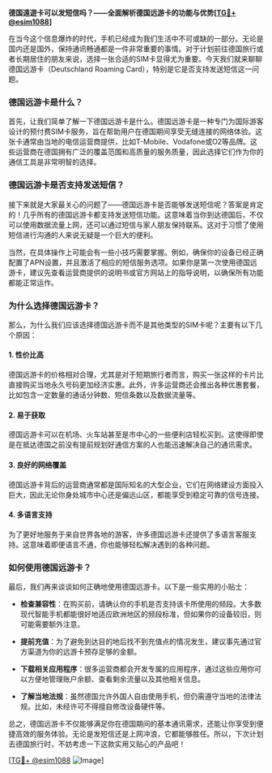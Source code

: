 **德国遠遊卡可以发短信吗？——全面解析德国远游卡的功能与优势[[TG💪+ @esim1088](https://t.me/s/esim1088)]**

在当今这个信息爆炸的时代，手机已经成为我们生活中不可或缺的一部分。无论是国内还是国外，保持通讯畅通都是一件非常重要的事情。对于计划前往德国旅行或者长期居住的朋友来说，选择一张合适的SIM卡显得尤为重要。今天我们就来聊聊德国远游卡（Deutschland Roaming Card），特别是它是否支持发送短信这一问题。

### 德国远游卡是什么？

首先，让我们简单了解一下德国远游卡是什么。德国远游卡是一种专门为国际游客设计的预付费SIM卡服务，旨在帮助用户在德国期间享受无缝连接的网络体验。这张卡通常由当地的电信运营商提供，比如T-Mobile、Vodafone或O2等品牌。这些运营商在德国拥有广泛的覆盖范围和高质量的服务质量，因此选择它们作为你的通信工具是非常明智的选择。

### 德国远游卡是否支持发送短信？

接下来就是大家最关心的问题了——德国远游卡是否能够发送短信呢？答案是肯定的！几乎所有的德国远游卡都支持发送短信功能。这意味着当你到达德国后，不仅可以使用数据流量上网，还可以通过短信与家人朋友保持联系。这对于习惯了使用短信进行沟通的人来说无疑是一个巨大的便利。

当然，在具体操作上可能会有一些小技巧需要掌握。例如，确保你的设备已经正确配置了APN设置，并且激活了相应的短信服务选项。如果你是第一次使用德国远游卡，建议先查看运营商提供的说明书或官方网站上的指导说明，以确保所有功能都能正常运作。

### 为什么选择德国远游卡？

那么，为什么我们应该选择德国远游卡而不是其他类型的SIM卡呢？主要有以下几个原因：

#### 1. **性价比高**
   德国远游卡的价格相对合理，尤其是对于短期旅行者而言，购买一张这样的卡片比直接购买当地永久号码更加经济实惠。此外，许多运营商还会推出各种优惠套餐，比如包含一定数量的通话分钟数、短信条数以及数据流量等。

#### 2. **易于获取**
   德国远游卡可以在机场、火车站甚至是市中心的一些便利店轻松买到。这使得即使是在抵达德国之前没有提前规划好通信方案的人也能迅速解决自己的通讯需求。

#### 3. **良好的网络覆盖**
   德国远游卡背后的运营商通常都是国际知名的大型企业，它们在网络建设方面投入巨大，因此无论你身处城市中心还是偏远山区，都能享受到稳定可靠的信号连接。

#### 4. **多语言支持**
   为了更好地服务于来自世界各地的游客，许多德国远游卡还提供了多语言客服支持。这意味着即便语言不通，你也能够轻松解决遇到的各种问题。

### 如何使用德国远游卡？

最后，我们再来谈谈如何正确地使用德国远游卡。以下是一些实用的小贴士：

- **检查兼容性**：在购买前，请确认你的手机是否支持该卡所使用的频段。大多数现代智能手机都能很好地适应欧洲地区的频段标准，但如果你的设备较旧，则可能需要额外注意。
  
- **提前充值**：为了避免到达目的地后找不到充值点的情况发生，建议事先通过官方渠道为你的远游卡预存足够的金额。

- **下载相关应用程序**：很多运营商都会开发专属的应用程序，通过这些应用你可以方便地管理账户余额、查看剩余流量以及其他相关信息。

- **了解当地法规**：虽然德国允许外国人自由使用手机，但仍需遵守当地的法律法规。比如，未经许可不得擅自修改设备硬件等。

总之，德国远游卡不仅能够满足你在德国期间的基本通讯需求，还能让你享受到便捷高效的服务体验。无论是发短信还是上网冲浪，它都能够胜任。所以，下次计划去德国旅行时，不妨考虑一下这款实用又贴心的产品吧！

[[TG💪+ @esim1088](https://t.me/s/esim1088) ![Image](https://i.postimg.cc/4NQfJmqS/Snipaste-2025-05-13-00-14-12.png)]